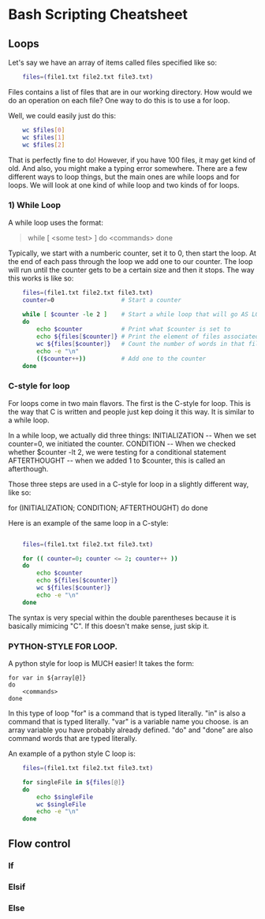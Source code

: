 # Bash Scripting Cheatsheet

## Loops

Let's say we have an array of items called files specified like so:

```bash
    files=(file1.txt file2.txt file3.txt)
```

Files contains a list of files that are in our working directory. How would we do an operation on each file? One way to do this is to use a for loop.

Well, we could easily just do this:

```bash
    wc $files[0]
    wc $files[1]
    wc $files[2]
```

That is perfectly fine to do! However, if you have 100 files, it may get kind of old. And also, you might make a typing error somewhere. There are a few different ways to loop things, but the main ones are while loops and for loops. We will look at one kind of while loop and two kinds of for loops.

### 1) While Loop

A while loop uses the format:


>while [ \<some test\> ]
>do
>    \<commands\>
>done

Typically, we start with a numberic counter, set it to 0, then start the loop. At the end of each pass through the loop we add one to our counter. The loop will run until the counter gets to be a certain size and then it stops. The way this works is like so:

```bash
    files=(file1.txt file2.txt file3.txt)
    counter=0                   # Start a counter
    
    while [ $counter -le 2 ]    # Start a while loop that will go AS LONG AS $counter is Less than or Equal to 2
    do                          
        echo $counter           # Print what $counter is set to
        echo ${files[$counter]} # Print the element of files associated with the $counter value
        wc ${files[$counter]}   # Count the number of words in that file
        echo -e "\n"
        (($counter++))          # Add one to the counter
    done            
```


### C-style for loop

For loops come in two main flavors. The first is the C-style for loop. This is the way that C is written and people just kep doing it this way. It is similar to a while loop.

In a while loop, we actually did three things:
INITIALIZATION -- When we set counter=0, we initiated the counter.
CONDITION -- When we checked whether $counter -lt 2, we were testing for a conditional statement
AFTERTHOUGHT -- when we added 1 to $counter, this is called an afterthough.

Those three steps are used in a C-style for loop in a slightly different way, like so:

for (INITIALIZATION; CONDITION; AFTERTHOUGHT) 
do
    <commands>
done

Here is an example of the same loop in a C-style:

```bash

    files=(file1.txt file2.txt file3.txt)

    for (( counter=0; counter <= 2; counter++ ))
    do
        echo $counter
        echo ${files[$counter]}
        wc ${files[$counter]}
        echo -e "\n"
    done
```
    
The syntax is very special within the double parentheses because it is basically mimicing "C".
If this doesn't make sense, just skip it.


### PYTHON-STYLE FOR LOOP.

A python style for loop is MUCH easier! It takes the form:
```
for var in ${array[@]}
do
    <commands>
done
```

In this type of loop "for" is a command that is typed literally. "in" is also a command that is typed literally. "var" is a variable name you choose. <array> is an array variable you have probably already defined. "do" and "done" are also command words that are typed literally.

An example of a python style C loop is:

```bash
    files=(file1.txt file2.txt file3.txt)

    for singleFile in ${files[@]}
    do
        echo $singleFile
        wc $singleFile
        echo -e "\n"
    done
```

## Flow control

### If

### Elsif

### Else
